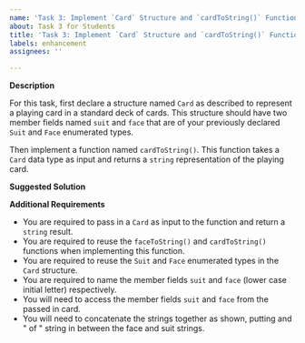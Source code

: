 ```yaml
---
name: 'Task 3: Implement `Card` Structure and `cardToString()` Function'
about: Task 3 for Students
title: 'Task 3: Implement `Card` Structure and `cardToString()` Function'
labels: enhancement
assignees: ''

---
```


**Description**

For this task, first declare a structure named `Card` as described
to represent a playing card in a standard deck of cards.  This structure
should have two member fields named `suit` and `face` that are of your
previously declared `Suit` and `Face` enumerated types.

Then implement a function named `cardToString()`.  This function takes
a `Card` data type as input and returns a `string` representation of the
playing card.

**Suggested Solution**


**Additional Requirements**

- You are required to pass in a `Card` as input to the function and
  return a `string` result.
- You are required to reuse the `faceToString()` and `cardToString()`
  functions when implementing this function.
- You are required to reuse the `Suit` and `Face` enumerated types
  in the `Card` structure.  
- You are required to name the member fields `suit` and `face`
  (lower case initial letter) respectively.
- You will need to access the member fields `suit` and `face` from the
  passed in card.
- You will need to concatenate the strings together as shown, putting
  and " of " string in between the face and suit strings.

